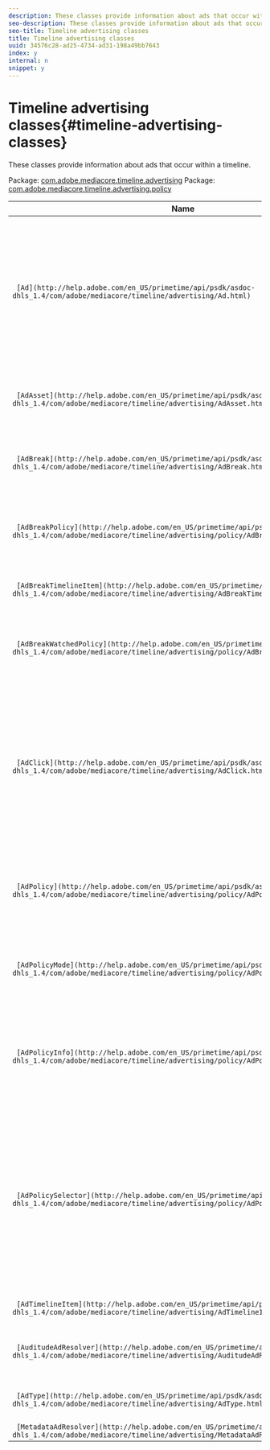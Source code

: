 ```yaml
---
description: These classes provide information about ads that occur within a timeline.
seo-description: These classes provide information about ads that occur within a timeline.
seo-title: Timeline advertising classes
title: Timeline advertising classes
uuid: 34576c28-ad25-4734-ad31-198a49bb7643
index: y
internal: n
snippet: y
---
```


# Timeline advertising classes{#timeline-advertising-classes}

These classes provide information about ads that occur within a timeline.

 Package: [com.adobe.mediacore.timeline.advertising](http://help.adobe.com/en_US/primetime/api/psdk/asdoc-dhls_1.4/com/adobe/mediacore/timeline/advertising/package-detail.html)  Package: [com.adobe.mediacore.timeline.advertising.policy](http://help.adobe.com/en_US/primetime/api/psdk/asdoc-dhls_1.4/com/adobe/mediacore/timeline/advertising/policy/package-detail.html) 

|  Name  | Description  |
|---|---|
| ` [Ad](http://help.adobe.com/en_US/primetime/api/psdk/asdoc-dhls_1.4/com/adobe/mediacore/timeline/advertising/Ad.html)`  |Class that defines the Ad abstraction and holds all ad information. It is defined by a unique ID, a duration, and a `MediaResource`. The `MediaResource` contains the URL where the actual ad content resides.  |
| ` [AdAsset](http://help.adobe.com/en_US/primetime/api/psdk/asdoc-dhls_1.4/com/adobe/mediacore/timeline/advertising/AdAsset.html)`  | Class that represents an asset to be displayed. Class representing an ad asset.  |
| ` [AdBreak](http://help.adobe.com/en_US/primetime/api/psdk/asdoc-dhls_1.4/com/adobe/mediacore/timeline/advertising/AdBreak.html)`  | Class that gives a unified view on several ads that will be played at some point during playback.  |
| ` [AdBreakPolicy](http://help.adobe.com/en_US/primetime/api/psdk/asdoc-dhls_1.4/com/adobe/mediacore/timeline/advertising/policy/AdBreakPolicy.html)`  | Enumeration that defines the ad playback policy related to the user bypassing ads while seeking.  |
| ` [AdBreakTimelineItem](http://help.adobe.com/en_US/primetime/api/psdk/asdoc-dhls_1.4/com/adobe/mediacore/timeline/advertising/AdBreakTimelineItem.html)`  | Timeline item associated with the specific ad break.  |
| ` [AdBreakWatchedPolicy](http://help.adobe.com/en_US/primetime/api/psdk/asdoc-dhls_1.4/com/adobe/mediacore/timeline/advertising/policy/AdBreakWatchedPolicy.html)`  | Enumeration class for possible policies on when to mark an ad break as having been watched.  |
| ` [AdClick](http://help.adobe.com/en_US/primetime/api/psdk/asdoc-dhls_1.4/com/adobe/mediacore/timeline/advertising/AdClick.html)`  | Class that represents a click instance associated with an asset. This instance contains information about the click-through URL and the title that can be used to provide additional information to the user.  |
| ` [AdPolicy](http://help.adobe.com/en_US/primetime/api/psdk/asdoc-dhls_1.4/com/adobe/mediacore/timeline/advertising/policy/AdPolicy.html)`  | Enumeration class for possible policies on where to resume playing an ad break after seeking or trick-play mode.  |
| ` [AdPolicyMode](http://help.adobe.com/en_US/primetime/api/psdk/asdoc-dhls_1.4/com/adobe/mediacore/timeline/advertising/policy/AdPolicyMode.html)`  | Enumeration class that lists ways in which the player is playing, such as seeking or normal play.  |
|  ` [AdPolicyInfo](http://help.adobe.com/en_US/primetime/api/psdk/asdoc-dhls_1.4/com/adobe/mediacore/timeline/advertising/policy/AdPolicySelector.html)`  |Interface that defines properties for `AdPolicySelector` API calls. These properties provide the context for enforcing each ad behavior.  |
|  ` [AdPolicySelector](http://help.adobe.com/en_US/primetime/api/psdk/asdoc-dhls_1.4/com/adobe/mediacore/timeline/advertising/policy/AdPolicySelector.html)`  | An ad policy selector interface for enforcing ad behaviors. Applications can conform to this interface by implementing all the required methods or by extending the existing default policy selector class to customize specific behaviors.  |
| ` [AdTimelineItem](http://help.adobe.com/en_US/primetime/api/psdk/asdoc-dhls_1.4/com/adobe/mediacore/timeline/advertising/AdTimelineItem.html)`  | Timeline item associated with a specific ad.  |
| ` [AuditudeAdResolver](http://help.adobe.com/en_US/primetime/api/psdk/asdoc-dhls_1.4/com/adobe/mediacore/timeline/advertising/AuditudeAdResolver.html)`  | Class that handles primetime ad resolving in the TVSDK process.  |
| ` [AdType](http://help.adobe.com/en_US/primetime/api/psdk/asdoc-dhls_1.4/com/adobe/mediacore/timeline/advertising/AdType.html)`  | Enumeration of all ad types supported by the TVSDK.  |
| ` [MetadataAdResolver](http://help.adobe.com/en_US/primetime/api/psdk/asdoc-dhls_1.4/com/adobe/mediacore/timeline/advertising/MetadataAdResolver.html)`  | Class.  |

